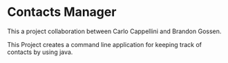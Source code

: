 # Contacts Manager

This  a project collaboration between Carlo Cappellini and Brandon Gossen.

This Project creates a command line application for keeping track of contacts by using  java.